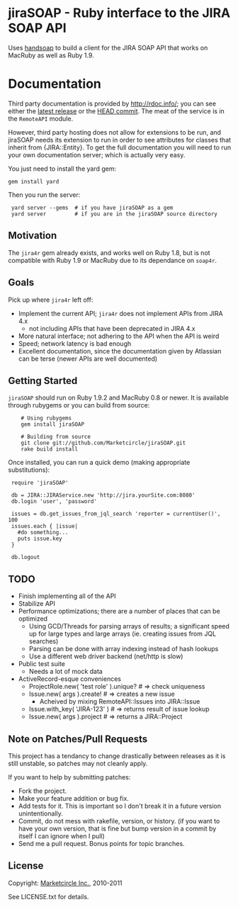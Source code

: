 jiraSOAP - Ruby interface to the JIRA SOAP API
==============================================

Uses [handsoap](http://wiki.github.com/unwire/handsoap/) to build a client for the JIRA SOAP API that works on MacRuby as well as Ruby 1.9.


Documentation
=============

Third party documentation is provided by http://rdoc.info/; you can
see either the [latest release](http://rubydoc.info/gems/jiraSOAP/) or
the [HEAD commit](http://rdoc.info/github/Marketcircle/jiraSOAP/master/frames).
The meat of the service is in the `RemoteAPI` module.

However, third party hosting does not allow for extensions to be run,
and jiraSOAP needs its extension to run in order to see attributes for
classes that inherit from {JIRA::Entity}. To get the full
documentation you will need to run your own documentation server;
which is actually very easy.

You just need to install the yard gem:

    gem install yard

Then you run the server:

     yard server --gems  # if you have jiraSOAP as a gem
     yard server         # if you are in the jiraSOAP source directory


Motivation
----------

The `jira4r` gem already exists, and works well on Ruby 1.8, but is not compatible with Ruby 1.9 or MacRuby due to its dependance on `soap4r`.


Goals
-----

Pick up where `jira4r` left off:

- Implement the current API; `jira4r` does not implement APIs from JIRA 4.x
   * not including APIs that have been deprecated in JIRA 4.x
- More natural interface; not adhering to the API when the API is weird
- Speed; network latency is bad enough
- Excellent documentation, since the documentation given by Atlassian can be terse (newer APIs are well documented)


Getting Started
---------------

`jiraSOAP` should run on Ruby 1.9.2 and MacRuby 0.8 or newer. It is available through rubygems or you can build from source:

        # Using rubygems
        gem install jiraSOAP

        # Building from source
        git clone git://github.com/Marketcircle/jiraSOAP.git
        rake build install

Once installed, you can run a quick demo (making appropriate substitutions):

     require 'jiraSOAP'

     db = JIRA::JIRAService.new 'http://jira.yourSite.com:8080'
     db.login 'user', 'password'

     issues = db.get_issues_from_jql_search 'reporter = currentUser()', 100
     issues.each { |issue|
       #do something...
       puts issue.key
     }

     db.logout


TODO
----

- Finish implementing all of the API
- Stabilize API
- Performance optimizations; there are a number of places that can be optimized
  + Using GCD/Threads for parsing arrays of results; a significant speed up for large types and large arrays (ie. creating issues from JQL searches)
  + Parsing can be done with array indexing instead of hash lookups
  + Use a different web driver backend (net/http is slow)
- Public test suite
  + Needs a lot of mock data
- ActiveRecord-esque conveniences
  + ProjectRole.new( 'test role' ).unique? # => check uniqueness
  + Issue.new( args ).create! # => creates a new issue
    - Acheived by mixing RemoteAPI::Issues into JIRA::Issue
  + Issue.with_key( 'JIRA-123' ) # => returns result of issue lookup
  + Issue.new( args ).project # => returns a JIRA::Project

Note on Patches/Pull Requests
-----------------------------

This project has a tendancy to change drastically between releases as it
is still unstable, so patches may not cleanly apply.

If you want to help by submitting patches:

* Fork the project.
* Make your feature addition or bug fix.
* Add tests for it. This is important so I don't break it in a
  future version unintentionally.
* Commit, do not mess with rakefile, version, or history.
  (if you want to have your own version, that is fine but
  bump version in a commit by itself I can ignore when I pull)
* Send me a pull request. Bonus points for topic branches.


License
-------

Copyright: [Marketcircle Inc.](http://www.marketcircle.com/), 2010-2011

See LICENSE.txt for details.
